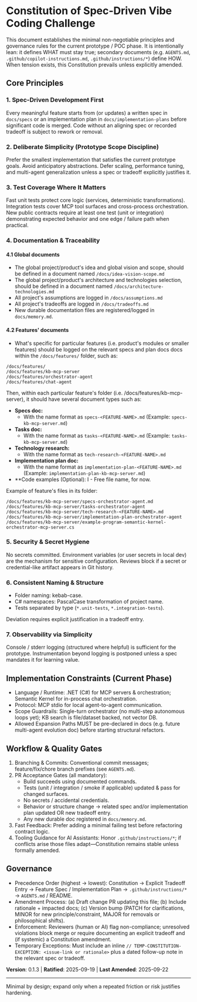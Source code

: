 # Constitution of Spec-Driven Vibe Coding Challenge 

This document establishes the minimal non-negotiable principles and governance rules for the current prototype / POC phase. It is intentionally lean: it defines WHAT must stay true; secondary documents (e.g. `AGENTS.md`, `.github/copilot-instructions.md`, `.github/instructions/*`) define HOW. When tension exists, this Constitution prevails unless explicitly amended.

## Core Principles

### 1. Spec-Driven Development First
Every meaningful feature starts from (or updates) a written spec in `docs/specs` or an implementation plan in `docs/implementation-plans` before significant code is merged. Code without an aligning spec or recorded tradeoff is subject to rework or removal.

### 2. Deliberate Simplicity (Prototype Scope Discipline)
Prefer the smallest implementation that satisfies the current prototype goals. Avoid anticipatory abstractions. Defer scaling, performance tuning, and multi-agent generalization unless a spec or tradeoff explicitly justifies it.

### 3. Test Coverage Where It Matters
Fast unit tests protect core logic (services, deterministic transformations). Integration tests cover MCP tool surfaces and cross-process orchestration. New public contracts require at least one test (unit or integration) demonstrating expected behavior and one edge / failure path when practical.

### 4. Documentation & Traceability

#### 4.1 Global documents

- The global project/product's idea and global vision and scope, should be defined in a document named `/docs/idea-vision-scope.md`
- The global project/product's architecture and technologies selection, should be defined in a document named `/docs/architecture-technologies.md`
- All project's assumptions are logged in `/docs/assumptions.md`
- All project's tradeoffs are logged in `/docs/tradeoffs.md` 
- New durable documentation files are registered/logged in `docs/memory.md`. 
 
#### 4.2 Features' documents

- What's specific for particular features (i.e. product's modules or smaller features) should be logged on the relevant specs and plan docs docs within the `/docs/features/` folder, such as:

```
/docs/features/
/docs/features/kb-mcp-server
/docs/features/orchestrator-agent
/docs/features/chat-agent
```

Then, within each particular feature's folder (i.e. /docs/features/kb-mcp-server), it should have several document types such as:
- **Specs doc:**
	- With the name format as `specs-<FEATURE-NAME>.md` (Example: `specs-kb-mcp-server.md`)
- **Tasks doc:**
	- With the name format as `tasks-<FEATURE-NAME>.md` (Example: `tasks-kb-mcp-server.md`)
- **Technology research:**
	- With the name format as `tech-research-<FEATURE-NAME>.md`
- **Implementation plan doc:**
	- With the name format as `implementation-plan-<FEATURE-NAME>.md` (Example: `implementation-plan-kb-mcp-server.md`)
- **Code examples (Optional):
 I	- Free file name, for now.

 Example of feature's files in its folder:

 ```
/docs/features/kb-mcp-server/specs-orchestrator-agent.md
/docs/features/kb-mcp-server/tasks-orchestrator-agent
/docs/features/kb-mcp-server/tech-research-<FEATURE-NAME>.md
/docs/features/kb-mcp-server/implementation-plan-orchestrator-agent
/docs/features/kb-mcp-server/example-program-semantic-kernel-orchestrator-mcp-server.cs
```
	


### 5. Security & Secret Hygiene
No secrets committed. Environment variables (or user secrets in local dev) are the mechanism for sensitive configuration. Reviews block if a secret or credential-like artifact appears in Git history.

### 6. Consistent Naming & Structure

- Folder naming: kebab-case. 
- C# namespaces: PascalCase transformation of project name. 
- Tests separated by type (`*.unit-tests`, `*.integration-tests`). 

Deviation requires explicit justification in a tradeoff entry.

### 7. Observability via Simplicity
Console / stderr logging (structured where helpful) is sufficient for the prototype. Instrumentation beyond logging is postponed unless a spec mandates it for learning value.

## Implementation Constraints (Current Phase)
- Language / Runtime: .NET (C#) for MCP servers & orchestration; Semantic Kernel for in-process chat orchestration.
- Protocol: MCP stdio for local agent-to-agent communication.
- Scope Guardrails: Single-turn orchestrator (no multi-step autonomous loops yet); KB search is file/dataset backed, not vector DB.
- Allowed Expansion Paths MUST be pre-declared in docs (e.g. future multi-agent evolution doc) before starting structural refactors.

## Workflow & Quality Gates
1. Branching & Commits: Conventional commit messages; feature/fix/chore branch prefixes (see `AGENTS.md`).
2. PR Acceptance Gates (all mandatory):
	- Build succeeds using documented commands.
	- Tests (unit / integration / smoke if applicable) updated & pass for changed surfaces.
	- No secrets / accidental credentials.
	- Behavior or structure change → related spec and/or implementation plan updated OR new tradeoff entry.
	- Any new durable doc registered in `docs/memory.md`.
3. Fast Feedback: Prefer adding a minimal failing test before refactoring contract logic.
4. Tooling Guidance for AI Assistants: Honor `.github/instructions/*`; if conflicts arise those files adapt—Constitution remains stable unless formally amended.

## Governance
- Precedence Order (highest → lowest): Constitution → Explicit Tradeoff Entry → Feature Spec / Implementation Plan → `.github/instructions/*` → `AGENTS.md` / README.
- Amendment Process: (a) Draft change PR updating this file; (b) Include rationale + impacted docs; (c) Version bump (PATCH for clarifications, MINOR for new principle/constraint, MAJOR for removals or philosophical shifts).
- Enforcement: Reviewers (human or AI) flag non-compliance; unresolved violations block merge or require documenting an explicit tradeoff and (if systemic) a Constitution amendment.
- Temporary Exceptions: Must include an inline `// TEMP-CONSTITUTION-EXCEPTION: <issue-link or rationale>` plus a dated follow-up note in the relevant spec or tradeoff.

**Version**: 0.1.3 | **Ratified**: 2025-09-19 | **Last Amended**: 2025-09-22

---
Minimal by design; expand only when a repeated friction or risk justifies hardening.